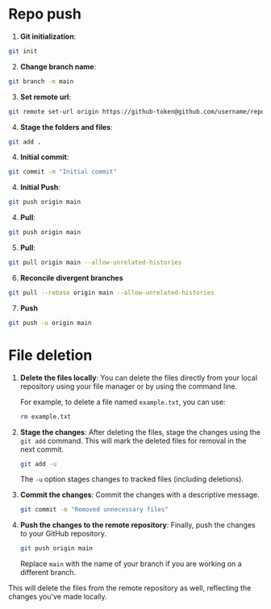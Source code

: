 # Repo push

1. **Git initialization**:

```bash
git init
   ```
2. **Change branch name**:

```bash
git branch -m main
   ```
3. **Set remote url**:

```bash
git remote set-url origin https://github-token@github.com/username/repo name
   ```
4. **Stage the folders and files**:

```bash
git add .
   ```
4. **Initial commit**:

```bash
git commit -m "Initial commit"
   ```
4. **Initial Push**:

```bash
git push origin main
   ```
4. **Pull**:

```bash
git push origin main
   ```
5. **Pull**:

```bash
git pull origin main --allow-unrelated-histories
   ```
6. **Reconcile divergent branches**

```bash
git pull --rebase origin main --allow-unrelated-histories
   ```
7. **Push**

```bash
git push -u origin main
   ```

# File deletion

1. **Delete the files locally**: You can delete the files directly from your local repository using your file manager or by using the command line.

   For example, to delete a file named `example.txt`, you can use:
   ```bash
   rm example.txt
   ```

2. **Stage the changes**: After deleting the files, stage the changes using the `git add` command. This will mark the deleted files for removal in the next commit.

   ```bash
   git add -u
   ```

   The `-u` option stages changes to tracked files (including deletions).

3. **Commit the changes**: Commit the changes with a descriptive message.

   ```bash
   git commit -m "Removed unnecessary files"
   ```

4. **Push the changes to the remote repository**: Finally, push the changes to your GitHub repository.

   ```bash
   git push origin main
   ```

   Replace `main` with the name of your branch if you are working on a different branch.

This will delete the files from the remote repository as well, reflecting the changes you've made locally.
